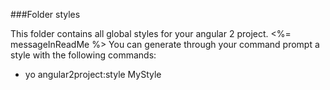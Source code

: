 ###Folder styles

This folder contains all global styles for your angular 2 project.
<%= messageInReadMe %>
You can generate through your command prompt a style with the following commands:

- yo angular2project:style MyStyle